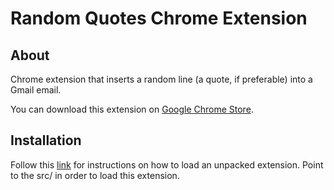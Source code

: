 Random Quotes Chrome Extension
==============================

About
-----
Chrome extension that inserts a random line (a quote, if preferable) into a Gmail email.

You can download this extension on [Google Chrome Store](https://chrome.google.com/webstore/detail/random-quotes/bhoalcabjhbiahfjlmhfcjkhfcdbfake?authuser=1).

Installation
------------
Follow this [link](https://developer.chrome.com/extensions/getstarted#unpacked) for instructions on how to load an unpacked extension. Point to the src/ in order to load this extension. 